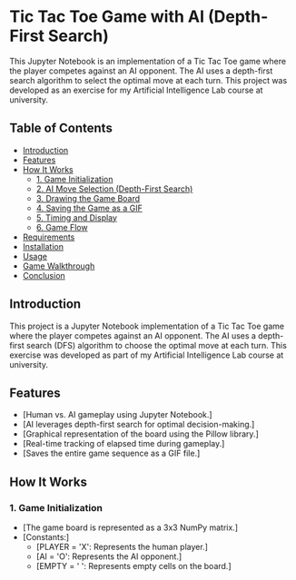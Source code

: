 # Tic Tac Toe Game with AI (Depth-First Search)
This Jupyter Notebook is an implementation of a Tic Tac Toe game where the player competes against an AI opponent. The AI uses a depth-first search algorithm to select the optimal move at each turn. This project was developed as an exercise for my Artificial Intelligence Lab course at university.

## Table of Contents
- [Introduction](#introduction)
- [Features](#features)
- [How It Works](#how-it-works)
  - [1. Game Initialization](#1-game-initialization)
  - [2. AI Move Selection (Depth-First Search)](#2-ai-move-selection-depth-first-search)
  - [3. Drawing the Game Board](#3-drawing-the-game-board)
  - [4. Saving the Game as a GIF](#4-saving-the-game-as-a-gif)
  - [5. Timing and Display](#5-timing-and-display)
  - [6. Game Flow](#6-game-flow)
- [Requirements](#requirements)
- [Installation](#installation)
- [Usage](#usage)
- [Game Walkthrough](#game-walkthrough)
- [Conclusion](#conclusion)

## Introduction
This project is a Jupyter Notebook implementation of a Tic Tac Toe game where the player competes against an AI opponent. The AI uses a depth-first search (DFS) algorithm to choose the optimal move at each turn. This exercise was developed as part of my Artificial Intelligence Lab course at university.

## Features
- [Human vs. AI gameplay using Jupyter Notebook.]
- [AI leverages depth-first search for optimal decision-making.]
- [Graphical representation of the board using the Pillow library.]
- [Real-time tracking of elapsed time during gameplay.]
- [Saves the entire game sequence as a GIF file.]

## How It Works
### 1. Game Initialization
- [The game board is represented as a 3x3 NumPy matrix.]
- [Constants:]
  - [PLAYER = 'X': Represents the human player.]
  - [AI = 'O': Represents the AI opponent.]
  - [EMPTY = ' ': Represents empty cells on the board.]

